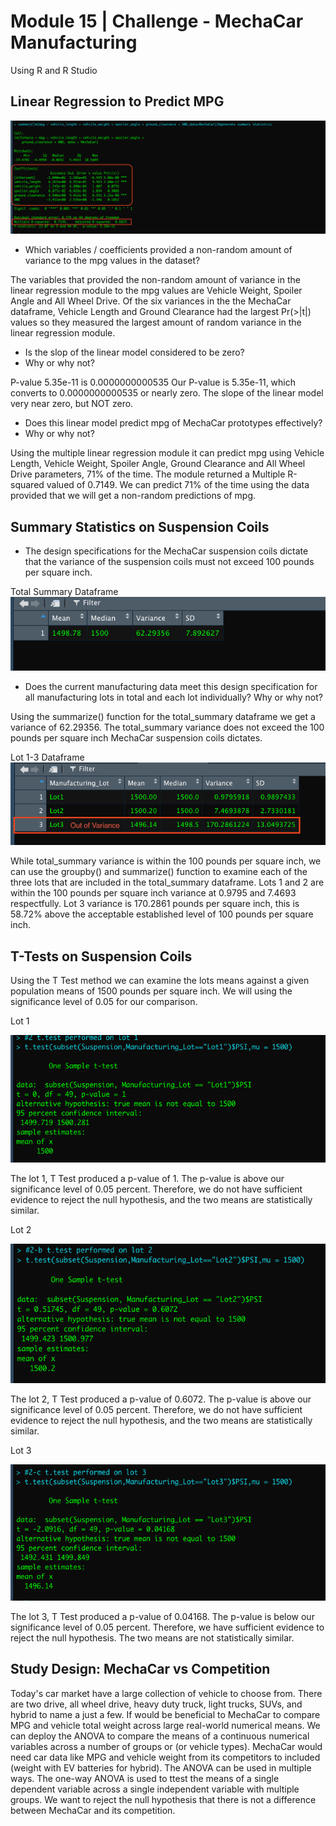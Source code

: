# Module 15 | Challenge - MechaCar Manufacturing
Using R and R Studio

## Linear Regression to Predict MPG

![Deliverable 1 step 6](https://github.com/JimmyJ-D/MechaCar_Statistical_Analysis/blob/main/images/Deliverable%201%20step%206.png)

- Which variables / coefficients provided a non-random amount of variance to the mpg values in the dataset?

The variables that provided the non-random amount of variance in the linear regression module to the mpg values are Vehicle Weight, Spoiler Angle and All Wheel Drive. Of the six variances in the the MechaCar dataframe, Vehicle Length and Ground Clearance had the largest Pr(>|t|) values so they measured the largest amount of random variance in the linear regression module.

- Is the slop of the linear model considered to be zero?
- Why or why not?

P-value 5.35e-11 is 0.0000000000535
Our P-value is 5.35e-11, which converts to 0.0000000000535 or nearly zero. The slope of the linear model very near zero, but NOT zero. 

- Does this linear model predict mpg of MechaCar prototypes effectively?
- Why or why not?

Using the multiple linear regression module it can predict mpg using Vehicle Length, Vehicle Weight, Spoiler Angle, Ground Clearance and All Wheel Drive parameters, 71% of the time. The module returned a Multiple R-squared valued of 0.7149. We can predict 71% of the time using the data provided that we will get a non-random predictions of mpg.


## Summary Statistics on Suspension Coils


- The design specifications for the MechaCar suspension coils dictate that the variance of the suspension coils must not exceed 100 pounds per square inch.
 
Total Summary Dataframe
![Deliverable 2 - total_summary](https://github.com/JimmyJ-D/MechaCar_Statistical_Analysis/blob/main/images/Deliverable%202%20-%20total_summary.png)

- Does the current manufacturing data meet this design specification for all manufacturing lots in total and each lot individually? Why or why not?

Using the summarize() function for the total_summary dataframe we get a variance of 62.29356. The total_summary variance does not exceed the 100 pounds per square inch MechaCar suspension coils dictates.


Lot 1-3 Dataframe
![Deliverable 2 - lot_summary](https://github.com/JimmyJ-D/MechaCar_Statistical_Analysis/blob/main/images/Deliverable%202%20-%20lot_summary.png)

While total_summary variance is within the 100 pounds per square inch, we can use the groupby() and summarize() function to examine each of the three lots that are included in the total_summary dataframe. Lots 1 and 2 are within the 100 pounds per square inch variance at 0.9795 and 7.4693 respectfully. Lot 3 variance is 170.2861 pounds per square inch, this is 58.72% above the acceptable established level of 100 pounds per square inch.  



## T-Tests on Suspension Coils


Using the T Test method we can examine the lots means against a given population means of 1500 pounds per square inch. We will using the significance level of 0.05 for our comparison.

Lot 1

![ttest_lot1](https://github.com/JimmyJ-D/MechaCar_Statistical_Analysis/blob/main/images/ttest_lot1.png)

The lot 1, T Test produced a p-value of 1. The p-value is above our significance level of 0.05 percent. Therefore, we do not have sufficient evidence to reject the null hypothesis, and the two means are statistically similar.

Lot 2

![ttest_lot2](https://github.com/JimmyJ-D/MechaCar_Statistical_Analysis/blob/main/images/ttest_lot2.png)

The lot 2, T Test produced a p-value of 0.6072. The p-value is above our significance level of 0.05 percent. Therefore, we do not have sufficient evidence to reject the null hypothesis, and the two means are statistically similar.

Lot 3

![ttest_lot3](https://github.com/JimmyJ-D/MechaCar_Statistical_Analysis/blob/main/images/ttest_lot3.png)

The lot 3, T Test produced a p-value of 0.04168. The p-value is below our significance level of 0.05 percent. Therefore, we have sufficient evidence to reject the null hypothesis. The two means are not statistically similar.


## Study Design: MechaCar vs Competition

Today's car market have a large collection of vehicle to choose from. There are two drive, all wheel drive, heavy duty truck, light trucks, SUVs, and hybrid to name a just a few.  If would be beneficial to MechaCar to compare MPG and vehicle total weight across large real-world numerical means. We can deploy the ANOVA to compare the means of a continuous numerical variables across a number of groups or (or vehicle types). MechaCar would need car data like MPG and vehicle weight from its competitors to included (weight with EV batteries for hybrid). The ANOVA can be used in multiple ways. The one-way ANOVA is used to ttest the means of a single dependent variable across a single independent variable with multiple groups. We want to reject the null hypothesis that there is not a difference between MechaCar and its competition. 
